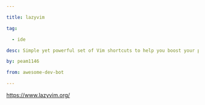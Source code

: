 ```yaml
---

title: lazyvim 

tag: 

  - ide 

desc: Simple yet powerful set of Vim shortcuts to help you boost your productivity 

by: peam1146 

from: awesome-dev-bot 

---
```




https://www.lazyvim.org/ 

